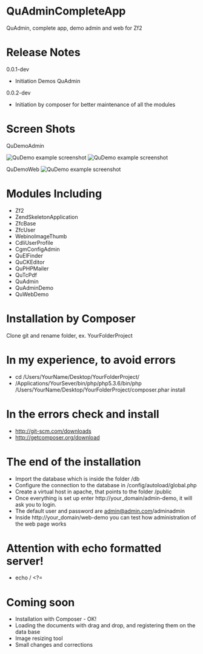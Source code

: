 QuAdminCompleteApp
==================================

QuAdmin, complete app, demo admin and web for Zf2

Release Notes
========================

0.0.1-dev

- Initiation Demos QuAdmin

0.0.2-dev

- Initiation by composer for better maintenance of all the modules

Screen Shots
==================================

QuDemoAdmin

![QuDemo example screenshot](http://cenics.cat/quadmin1.png)
![QuDemo example screenshot](http://cenics.cat/quadmin2.png)

QuDemoWeb
![QuDemo example screenshot](http://cenics.cat/quwebdemo.jpg)

Modules Including
==================================
- Zf2
- ZendSkeletonApplication
- ZfcBase
- ZfcUser
- WebinoImageThumb
- CdliUserProfile
- CgmConfigAdmin
- QuElFinder
- QuCKEditor
- QuPHPMailer
- QuTcPdf
- QuAdmin
- QuAdminDemo
- QuWebDemo

Installation by Composer
========================
Clone git and rename folder, ex. YourFolderProject

In my experience, to avoid errors
========================

- cd /Users/YourName/Desktop/YourFolderProject/
- /Applications/YourSever/bin/php/php5.3.6/bin/php  /Users/YourName/Desktop/YourFolderProject/composer.phar install

In the errors check and install
========================

- http://git-scm.com/downloads
- http://getcomposer.org/download

The end of the installation
========================
- Import the database which is inside the folder /db
- Configure the connection to the database in /config/autoload/global.php
- Create a virtual host in apache, that points to the folder /public
- Once everything is set up enter http://your_domain/admin-demo, it will ask you to login.
- The default user and password are admin@admin.com/adminadmin
- Inside http://your_domain/web-demo you can test how administration of the web page works


Attention with echo formatted server!
==================================
- echo / <?=

Coming soon
==================================
- Installation with Composer - OK!
- Loading the documents with drag and drop, and registering them on the data base
- Image resizing tool
- Small changes and corrections